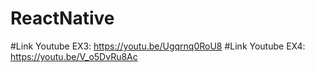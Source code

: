 # ReactNative
#Link Youtube EX3: https://youtu.be/Ugqrnq0RoU8
#Link Youtube EX4: https://youtu.be/V_o5DvRu8Ac

